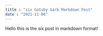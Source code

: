 ```yaml
---
title : "six Gatsby Garb Markdown Post"
date : "2021-11-06"
---
```


Hello this is the six post in markdown format!
